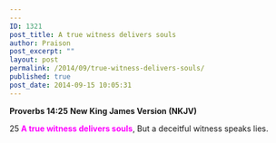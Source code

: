 ```yaml
---
---
ID: 1321
post_title: A true witness delivers souls
author: Praison
post_excerpt: ""
layout: post
permalink: /2014/09/true-witness-delivers-souls/
published: true
post_date: 2014-09-15 10:05:31
---
```

<strong>Proverbs 14:25</strong>
<strong> New King James Version (NKJV)</strong>

25<span style="color: #ff00ff;"><strong> A true witness delivers souls</strong></span>,
But a deceitful witness speaks lies.